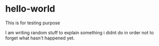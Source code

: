 # hello-world
This is for testing purpose

I am writing random stuff to explain something i didnt do in order not to forget what hasn't happened yet.
